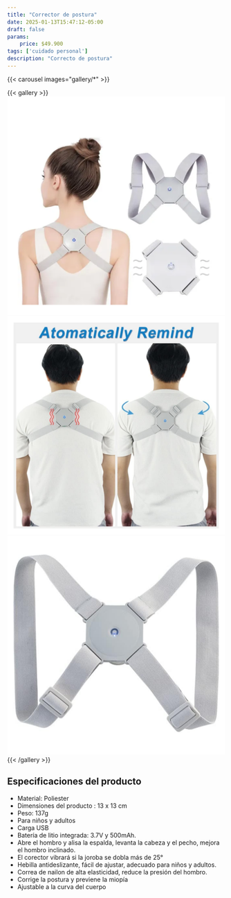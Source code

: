 ```yaml
---
title: "Corrector de postura"
date: 2025-01-13T15:47:12-05:00
draft: false
params:
    price: $49.900
tags: ['cuidado personal']
description: "Correcto de postura"
---
```


{{< carousel images="gallery/*" >}}
<p>  </p>
{{< gallery >}}
  <img src="gallery/01.png" class="grid-w25 md:grid-w20 xl:grid-w15" />
  <img src="gallery/02.png" class="grid-w25 md:grid-w20 xl:grid-w15" />
  <img src="gallery/03.png" class="grid-w25 md:grid-w20 xl:grid-w15" />
{{< /gallery >}}
<p>  </p>

## Especificaciones del producto
- Material: Poliester
- Dimensiones del producto : 13 x 13 cm
- Peso: 137g
- Para niños y adultos
- Carga USB
- Batería de litio integrada: 3.7V y 500mAh.
- Abre el hombro y alisa la espalda, levanta la cabeza y el pecho, mejora el hombro inclinado.
- El corector vibrará si la joroba se dobla más de 25°
- Hebilla antideslizante, fácil de ajustar, adecuado para niños y adultos.
- Correa de nailon de alta elasticidad, reduce la presión del hombro.
- Corrige la postura y previene la miopía
- Ajustable a la curva del cuerpo
